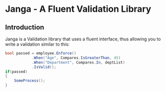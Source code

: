Janga - A Fluent Validation Library
===================================

Introduction
------------
Janga is a Validation library that uses a fluent interface, thus allowing you to write
a validation similar to this:

```csharp
bool passed = employee.Enforce()
			.When("Age", Compares.IsGreaterThan, 45)
			.When("Department", Compares.In, deptList)
			.IsValid();
if(passed)
{
    SomeProcess();
}